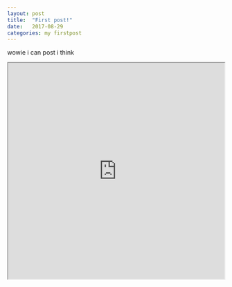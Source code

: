 ```yaml
---
layout: post
title:  "First post!"
date:   2017-08-29
categories: my firstpost
---
```


wowie i can post i think
<html>
 
   <iframe id="game" src="http://surviv.io" width="500" height="500"> </iframe>

  </html>

